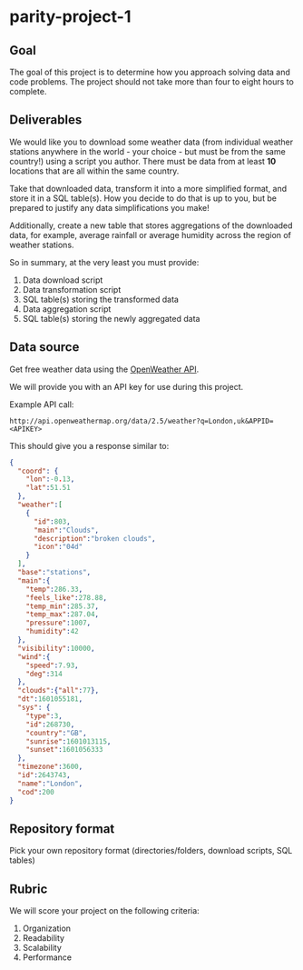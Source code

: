# parity-project-1

## Goal

The goal of this project is to determine how you approach solving data and code
problems. The project should not take more than four to eight hours to complete.

## Deliverables

We would like you to download some weather data (from individual weather
stations anywhere in the world - your choice - but must be from the same
country!) using a script you author. There must be data from at least
**10** locations that are all within the same country.

Take that downloaded data, transform it into a more simplified format,
and store it in a SQL table(s). How you decide to do that is up to you,
but be prepared to justify any data simplifications you make!

Additionally, create a new table that stores aggregations of the downloaded data, for
example, average rainfall or average humidity across the region of weather stations.

So in summary, at the very least you must provide:

1. Data download script
2. Data transformation script
3. SQL table(s) storing the transformed data
4. Data aggregation script
5. SQL table(s) storing the newly aggregated data

## Data source

Get free weather data using the [OpenWeather API](https://openweathermap.org/api).

We will provide you with an API key for use during this project.

Example API call:

```
http://api.openweathermap.org/data/2.5/weather?q=London,uk&APPID=<APIKEY>
```

This should give you a response similar to:

```json
{
  "coord": {
    "lon":-0.13,
    "lat":51.51
  },
  "weather":[
    {
      "id":803,
      "main":"Clouds",
      "description":"broken clouds",
      "icon":"04d"
    }
  ],
  "base":"stations",
  "main":{
    "temp":286.33,
    "feels_like":278.88,
    "temp_min":285.37,
    "temp_max":287.04,
    "pressure":1007,
    "humidity":42
  },
  "visibility":10000,
  "wind":{
    "speed":7.93,
    "deg":314
  },
  "clouds":{"all":77},
  "dt":1601055181,
  "sys": {
    "type":3,
    "id":268730,
    "country":"GB",
    "sunrise":1601013115,
    "sunset":1601056333
  },
  "timezone":3600,
  "id":2643743,
  "name":"London",
  "cod":200
}
```

## Repository format

Pick your own repository format (directories/folders, download scripts, SQL tables)

## Rubric

We will score your project on the following criteria:

1. Organization
2. Readability
3. Scalability
4. Performance

